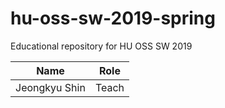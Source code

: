 # hu-oss-sw-2019-spring
Educational repository for HU OSS SW 2019


| Name | Role |
|------|------|
|Jeongkyu Shin | Teach |